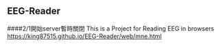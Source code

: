 ## EEG-Reader
####2/1開始server暫時關閉
This is a Project for Reading EEG in browsers
https://king87515.github.io/EEG-Reader/web/mne.html
